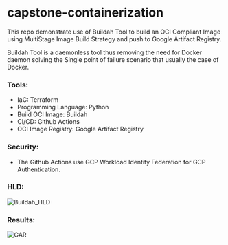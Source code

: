 # capstone-containerization

This repo demonstrate use of Buildah Tool to build an OCI Compliant Image using MultiStage Image Build Strategy  and push to Google Artifact Registry.

Buildah Tool is a daemonless tool thus removing the need for Docker daemon solving the Single point of failure scenario that usually the case of Docker.

### Tools:

- IaC: Terraform
- Programming Language: Python 
- Build OCI Image: Buildah
- CI/CD: Github Actions
- OCI Image Registry: Google Artifact Registry

### Security:

- The Github Actions use GCP Workload Identity Federation for GCP Authentication.


### HLD:

![Buildah_HLD](/iamgp21/capstone-containerization/images/Buildah_HLD.png)


### Results:
![GAR](/iamgp21/capstone-containerization/images/GAR.png)
